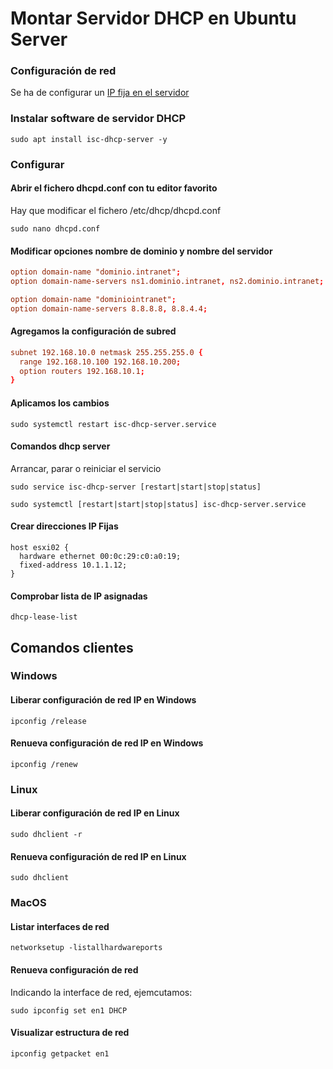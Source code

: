 # Montar Servidor DHCP en Ubuntu Server

### Configuración de red

Se ha de configurar un [IP fija en el servidor](./ConfiguracionIP.md)

### Instalar software de servidor DHCP

```linux
sudo apt install isc-dhcp-server -y
```

### Configurar

#### Abrir el fichero **dhcpd.conf** con tu editor favorito

Hay que modificar el fichero /etc/dhcp/dhcpd.conf

```linux
sudo nano dhcpd.conf
```

#### Modificar opciones nombre de dominio y nombre del servidor

``` conf
option domain-name "dominio.intranet";
option domain-name-servers ns1.dominio.intranet, ns2.dominio.intranet;
```

``` conf
option domain-name "dominiointranet";
option domain-name-servers 8.8.8.8, 8.8.4.4;
```

#### Agregamos la configuración de subred

``` conf
subnet 192.168.10.0 netmask 255.255.255.0 {
  range 192.168.10.100 192.168.10.200;
  option routers 192.168.10.1;
}
```

#### Aplicamos los cambios

``` linux
sudo systemctl restart isc-dhcp-server.service
```

#### Comandos dhcp server

Arrancar, parar o reiniciar el servicio

```linux
sudo service isc-dhcp-server [restart|start|stop|status]
```

```linux
sudo systemctl [restart|start|stop|status] isc-dhcp-server.service
```

#### Crear direcciones IP Fijas

```linux
host esxi02 {
  hardware ethernet 00:0c:29:c0:a0:19;
  fixed-address 10.1.1.12;
}
```

#### Comprobar lista de IP asignadas

```linux
dhcp-lease-list
```

## Comandos clientes

### Windows

#### Liberar configuración de red IP en Windows

```Command
ipconfig /release
```

#### Renueva configuración de red IP en Windows

```Command
ipconfig /renew
```

### Linux

#### Liberar configuración de red IP en Linux

```Command
sudo dhclient -r
```

#### Renueva configuración de red IP en Linux

```Command
sudo dhclient 
```

### MacOS

#### Listar interfaces de red

```Command
networksetup -listallhardwareports
```

#### Renueva configuración de red

Indicando la interface de red, ejemcutamos:

```Command
sudo ipconfig set en1 DHCP
```

#### Visualizar estructura de red

```Command
ipconfig getpacket en1
```
